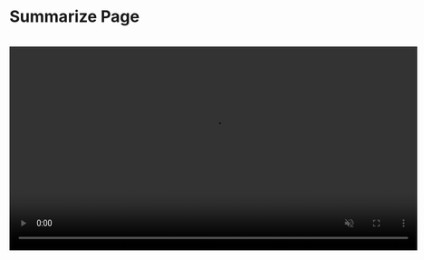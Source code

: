# Summarize Page

<br />

<video src="./media/macos_summarize_page.mp4" width="720" type="video/mp4" autoplay muted loop playsinline disablepictureinpicture />

Orion's integration with Kagi's [Universal Summarizer](https://help.kagi.com/kagi/ai/summarize-page.html) allows you to quickly generate concise summaries of lengthy web articles, saving you valuable time.

To summarize a page:

1. Ensure Kagi is set as the default search engine and you have an active Kagi membership.
2. Right-click anywhere on the page.
3. Select **Summarize Page**.

The Page Summary panel will appear on the right side of the window, offering these options:

- **Copy Summary**: Copies the generated summary to your clipboard for easy sharing or note-taking.
- **Type**: Choose between:
  - **Key Moments**: A bullet-point summary highlighting main points.
  - **Summary**: A concise paragraph-style overview.
- **Language**: Select the output language for the summary. This can differ from the original page language, helping you understand content in unfamiliar languages.

You can adjust the font and font size of the summary by clicking the **aA** button in the top-right corner of the panel.

**Tip**: Use this feature to quickly grasp the main ideas of long articles, research papers, or news stories, enhancing your browsing efficiency.

